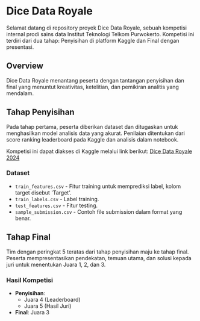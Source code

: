 # Dice Data Royale

Selamat datang di repository proyek Dice Data Royale, sebuah kompetisi internal prodi sains data Institut Teknologi Telkom Purwokerto. Kompetisi ini terdiri dari dua tahap: Penyisihan di platform Kaggle dan Final dengan presentasi.

## Overview
Dice Data Royale menantang peserta dengan tantangan penyisihan dan final yang menuntut kreativitas, ketelitian, dan pemikiran analitis yang mendalam.

## Tahap Penyisihan
Pada tahap pertama, peserta diberikan dataset dan ditugaskan untuk menghasilkan model analisis data yang akurat. Penilaian ditentukan dari score ranking leaderboard pada Kaggle dan analisis dalam notebook.

Kompetisi ini dapat diakses di Kaggle melalui link berikut: [Dice Data Royale 2024](https://www.kaggle.com/competitions/dice-data-royale-2024)

### Dataset
- `train_features.csv` - Fitur training untuk memprediksi label, kolom target disebut 'Target'.
- `train_labels.csv` - Label training.
- `test_features.csv` - Fitur testing.
- `sample_submission.csv` - Contoh file submission dalam format yang benar.

## Tahap Final
Tim dengan peringkat 5 teratas dari tahap penyisihan maju ke tahap final. Peserta mempresentasikan pendekatan, temuan utama, dan solusi kepada juri untuk menentukan Juara 1, 2, dan 3.

### **Hasil Kompetisi**
- **Penyisihan**:
  - Juara 4 (Leaderboard)
  - Juara 5 (Hasil Juri)
- **Final**: Juara 3

